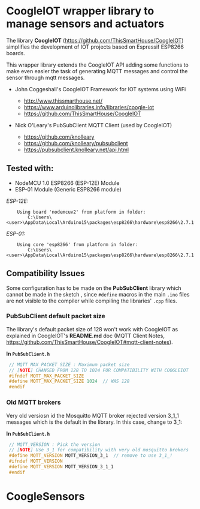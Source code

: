 # CoogleIOT wrapper library to manage sensors and actuators

The library **CoogleIOT** (https://github.com/ThisSmartHouse/CoogleIOT) simplifies the 
development of IOT projects based on Espressif ESP8266 boards.

This wrapper library extends the CoogleIOT API adding some functions to make even easier
the task of generating MQTT messages and control the sensor through mqtt messages.

 * John Coggeshall's CoogleIOT Framework for IOT systems using WiFi
    - http://www.thissmarthouse.net/
    - https://www.arduinolibraries.info/libraries/coogle-iot
    - https://github.com/ThisSmartHouse/CoogleIOT

 * Nick O'Leary's PubSubClient MQTT Client (used by CoogleIOT)
    - https://github.com/knolleary
    - https://github.com/knolleary/pubsubclient
    - https://pubsubclient.knolleary.net/api.html    


 ## Tested with:
 
 + NodeMCU 1.0 ESP8266 (ESP-12E) Module
 + ESP-01 Module (Generic ESP8266 module)

_ESP-12E:_

```
    Using board 'nodemcuv2' from platform in folder:
        C:\Users\<user>\AppData\Local\Arduino15\packages\esp8266\hardware\esp8266\2.7.1
```
_ESP-01:_
   
```
    Using core 'esp8266' from platform in folder: 
        C:\Users\<user>\AppData\Local\Arduino15\packages\esp8266\hardware\esp8266\2.7.1
```

## Compatibility Issues 

 Some configuration has to be made on the __PubSubClient__ library which cannot be  made in the sketch , since `#define` macros in the main `.ino` files are not  visible to  the compiler while compiling the libraries' `.cpp` files. 

### PubSubClient default packet size

 The library's default packet size of 128 won't work with CoogleIOT as explained in CoogleIOT's **README.md** doc (MQTT Client Notes, https://github.com/ThisSmartHouse/CoogleIOT#mqtt-client-notes).

__In `PubSubClient.h`__

```C++
 // MQTT_MAX_PACKET_SIZE : Maximum packet size  
 // [NOTE] CHANGED FROM 128 TO 1024 FOR COMPATIBILITY WITH COOGLEIOT
 #ifndef MQTT_MAX_PACKET_SIZE
 #define MQTT_MAX_PACKET_SIZE 1024  // WAS 128
 #endif
 ```

### Old MQTT brokers

Very old versiosn id the Mosquitto MQTT broker rejected version 3_1_1 messages which is the default in the library. In this case, change to 3_1:

__In `PubSubClient.h`__

```C++
 // MQTT_VERSION : Pick the version 
 // [NOTE] Use 3_1 for compatibility with very old mosquitto brokers
 #define MQTT_VERSION MQTT_VERSION_3_1  // remove to use 3_1_!
 #ifndef MQTT_VERSION
 #define MQTT_VERSION MQTT_VERSION_3_1_1
 #endif
```

 
 # CoogleSensors
